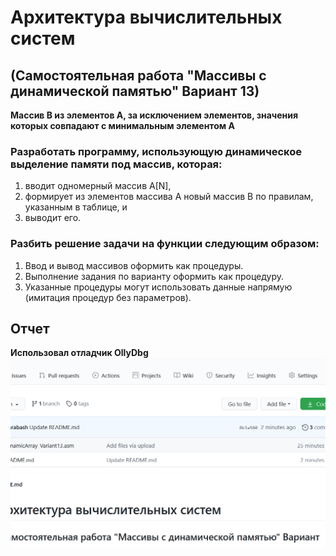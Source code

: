 # Архитектура вычислительных систем 
## (Самостоятельная работа "Массивы с динамической памятью" Вариант 13)
**Массив B из элементов А, за исключением элементов, значения которых совпадают с минимальным элементом A**
### Разработать программу, использующую динамическое выделение памяти под массив, которая:
1. вводит одномерный массив A[N], 
1. формирует из элементов массива A новый массив B по правилам, указанным в таблице, и 
1. выводит его.

### Разбить решение задачи на функции следующим образом: 
1. Ввод и вывод массивов оформить как процедуры.
1. Выполнение задания по варианту оформить как процедуру.
1. Указанные процедуры могут использовать данные напрямую (имитация процедур без параметров).


## Отчет
**Использовал отладчик OllyDbg**
![GitHub Logo](изображение.png)

